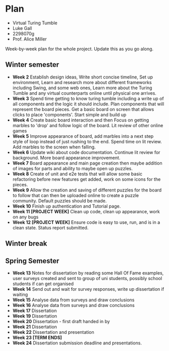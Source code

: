 # Plan

* Virtual Turing Tumble
* Luke Gall
* 2298070g
* Prof. Alice Miller

Week-by-week plan for the whole project. Update this as you go along.

## Winter semester
* **Week 2** Establish design ideas, Write short concise timeline, Set up environment, Learn and research more about different frameworks including Swing, and some web ones, Learn more about the Turing Tumble and any virtual counterparts online until physical one arrives. 
* **Week 3** Spend time getting to know turing tumble including a write up of all components and the logic it should include. Plan components that will represent the board pieces. Get a basic board on screen that allows clicks to place 'components'. Start simple and build up
* **Week 4** Create basic board interaction and then Focus on getting marbles to 'drop' and follow logic of the board. Lit review of other online games
* **Week 5** Improve appearance of board, add marbles into a next step style of loop instead of just rushing to the end. Spend time on lit review. Add marbles to the screen when falling.
* **Week 6** Update wiki about code documentation. Continue lit review for background. More board appearance improvement. 
* **Week 7** Board appearance and main page creation then maybe addition of images for parts and ability to maybe open up puzzles.
* **Week 8** Create of unit and e2e tests that will allow some basic refactoring before new features get added, work on some icons for the pieces. 
* **Week 9** Allow the creation and saving of different puzzles for the board to follow that can then be uploaded online to create a puzzle community. Default puzzles should be made. 
* **Week 10** Finish up authentication and Tutorial page. 
* **Week 11 [PROJECT WEEK]** Clean up code, clean up appearance, work on any bugs
* **Week 12 [PROJECT WEEK]** Ensure code is easy to use, run, and is in a clean state. Status report submitted.

## Winter break

## Spring Semester

* **Week 13** Notes for dissertation by reading some Hall Of Fame examples, user surveys created and sent to group of uni students, possibly school students if can get organised
* **Week 14** Send out and wait for survey responses, write up dissertation if waiting
* **Week 15** Analyse data from surveys and draw conclusions
* **Week 16** Analyse data from surveys and draw conclusions
* **Week 17** Dissertation
* **Week 19** Dissertation
* **Week 20** Dissertation - first draft handed in by 
* **Week 21** Dissertation
* **Week 22** Dissertation and presentation 
* **Week 23 [TERM ENDS]**
* **Week 24** Dissertation submission deadline and presentations.

